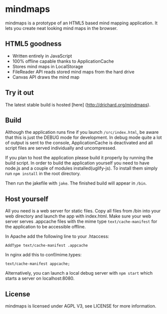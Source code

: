 # mindmaps
mindmaps is a prototype of an HTML5 based mind mapping application. It lets you create neat looking mind maps in the browser. 

## HTML5 goodness
- Written entirely in JavaScript
- 100% offline capable thanks to ApplicationCache
- Stores mind maps in LocalStorage
- FileReader API reads stored mind maps from the hard drive
- Canvas API draws the mind map


## Try it out
The latest stable build is hosted [here] (http://drichard.org/mindmaps).

## Build
Although the application runs fine if you launch `/src/index.html`, be aware that this is just the DEBUG mode for development. In debug mode quite a lot of output is sent to the console, ApplicationCache is deactivated and all script files are served individually and uncompressed.

If you plan to host the application please build it properly by running the build script.
In order to build the application yourself you need to have node.js and a couple of modules installed(uglify-js). To install them simply run `npm install` in the root directory.

Then run the jakefile with `jake`. The finished build will appear in `/bin`.


## Host yourself
All you need is a web server for static files. Copy all files from /bin into your web directory and 
launch the app with index.html.
Make sure your web server serves .appcache files with the mime type `text/cache-manifest` for the application to
be accessible offline.

In Apache add the following line to your .htaccess:

```
AddType text/cache-manifest .appcache
```

In nginx add this to conf/mime.types:

```
text/cache-manifest appcache; 
```

Alternatively, you can launch a local debug server with `npm start` which starts a server on localhost:8080.

## License
mindmaps is licensed under AGPL V3, see LICENSE for more information.
